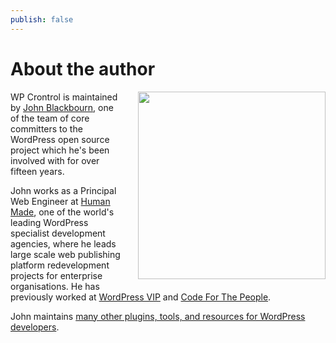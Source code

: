 ```yaml
---
publish: false
---
```


# About the author

<img src="/john.jpeg" align="right" width="300" height="300" alt="" style="margin: 0 0 1em 2em">

WP Crontrol is maintained by [John Blackbourn](https://johnblackbourn.com/), one of the team of core committers to the WordPress open source project which he's been involved with for over fifteen years.

John works as a Principal Web Engineer at [Human Made](https://humanmade.com/), one of the world's leading WordPress specialist development agencies, where he leads large scale web publishing platform redevelopment projects for enterprise organisations. He has previously worked at [WordPress VIP](https://wpvip.com/) and [Code For The People](http://codeforthepeople.com/).

John maintains [many other plugins, tools, and resources for WordPress developers](https://johnblackbourn.com/wordpress-developer-tools/).
